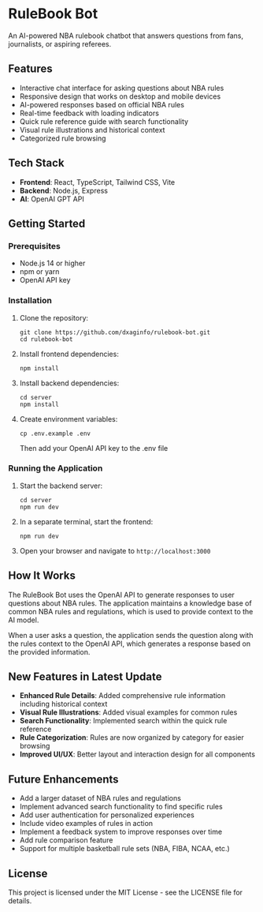 # RuleBook Bot

An AI-powered NBA rulebook chatbot that answers questions from fans, journalists, or aspiring referees.

## Features

- Interactive chat interface for asking questions about NBA rules
- Responsive design that works on desktop and mobile devices
- AI-powered responses based on official NBA rules
- Real-time feedback with loading indicators
- Quick rule reference guide with search functionality
- Visual rule illustrations and historical context
- Categorized rule browsing

## Tech Stack

- **Frontend**: React, TypeScript, Tailwind CSS, Vite
- **Backend**: Node.js, Express
- **AI**: OpenAI GPT API

## Getting Started

### Prerequisites

- Node.js 14 or higher
- npm or yarn
- OpenAI API key

### Installation

1. Clone the repository:
   ```
   git clone https://github.com/dxaginfo/rulebook-bot.git
   cd rulebook-bot
   ```

2. Install frontend dependencies:
   ```
   npm install
   ```

3. Install backend dependencies:
   ```
   cd server
   npm install
   ```

4. Create environment variables:
   ```
   cp .env.example .env
   ```
   Then add your OpenAI API key to the .env file

### Running the Application

1. Start the backend server:
   ```
   cd server
   npm run dev
   ```

2. In a separate terminal, start the frontend:
   ```
   npm run dev
   ```

3. Open your browser and navigate to `http://localhost:3000`

## How It Works

The RuleBook Bot uses the OpenAI API to generate responses to user questions about NBA rules. The application maintains a knowledge base of common NBA rules and regulations, which is used to provide context to the AI model.

When a user asks a question, the application sends the question along with the rules context to the OpenAI API, which generates a response based on the provided information.

## New Features in Latest Update

- **Enhanced Rule Details**: Added comprehensive rule information including historical context
- **Visual Rule Illustrations**: Added visual examples for common rules
- **Search Functionality**: Implemented search within the quick rule reference
- **Rule Categorization**: Rules are now organized by category for easier browsing
- **Improved UI/UX**: Better layout and interaction design for all components

## Future Enhancements

- Add a larger dataset of NBA rules and regulations
- Implement advanced search functionality to find specific rules
- Add user authentication for personalized experiences
- Include video examples of rules in action
- Implement a feedback system to improve responses over time
- Add rule comparison feature
- Support for multiple basketball rule sets (NBA, FIBA, NCAA, etc.)

## License

This project is licensed under the MIT License - see the LICENSE file for details.